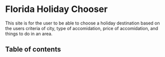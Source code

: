 # Florida Holiday Chooser

This site is for the user to be able to choose a holiday destination based on the users criteria of city, type of accomidation, price of accomidation, and things to do in an area.

## Table of contents 